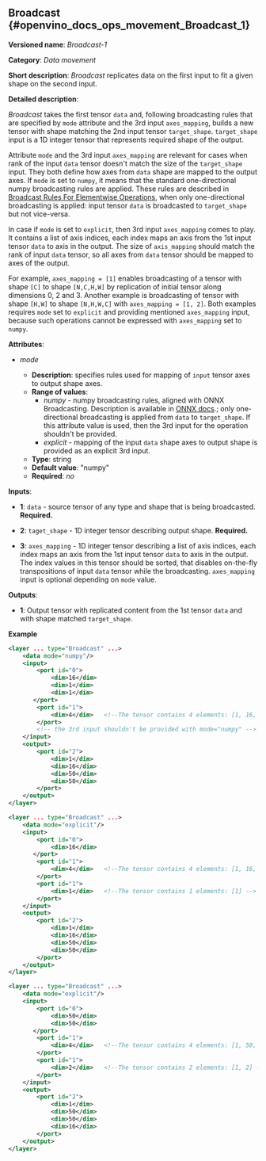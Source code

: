 ## Broadcast <a name="Broadcast"></a> {#openvino_docs_ops_movement_Broadcast_1}

**Versioned name**: *Broadcast-1*

**Category**: *Data movement*

**Short description**: *Broadcast* replicates data on the first input to fit a given shape on the second input.

**Detailed description**:

*Broadcast* takes the first tensor `data` and, following broadcasting rules that are specified by `mode` attribute and the 3rd input `axes_mapping`, builds a new tensor with shape matching the 2nd input tensor `target_shape`. `target_shape` input is a 1D integer tensor that represents required shape of the output.

Attribute `mode` and the 3rd input `axes_mapping` are relevant for cases when rank of the input `data` tensor doesn't match the size of the `target_shape` input. They both define how axes from `data` shape are mapped to the output axes. If `mode` is set to `numpy`, it means that the standard one-directional numpy broadcasting rules are applied. These rules are described in [Broadcast Rules For Elementwise Operations](../broadcast_rules.md), when only one-directional broadcasting is applied: input tensor `data` is broadcasted to `target_shape` but not vice-versa.

In case if `mode` is set to `explicit`, then 3rd input `axes_mapping` comes to play. It contains a list of axis indices, each index maps an axis from the 1st input tensor `data` to axis in the output. The size of `axis_mapping` should match the rank of input `data` tensor, so all axes from `data` tensor should be mapped to axes of the output.

For example, `axes_mapping = [1]` enables broadcasting of a tensor with shape `[C]` to shape `[N,C,H,W]` by replication of initial tensor along dimensions 0, 2 and 3. Another example is broadcasting of tensor with shape `[H,W]` to shape `[N,H,W,C]` with `axes_mapping = [1, 2]`. Both examples requires `mode` set to `explicit` and providing mentioned `axes_mapping` input, because such operations cannot be expressed with `axes_mapping` set to `numpy`.


**Attributes**:

* *mode*

  * **Description**: specifies rules used for mapping of `input` tensor axes to output shape axes.
  * **Range of values**:
    * *numpy* - numpy broadcasting rules, aligned with ONNX Broadcasting. Description is available in <a href="https://github.com/onnx/onnx/blob/master/docs/Broadcasting.md">ONNX docs</a>.; only one-directional broadcasting is applied from `data` to `target_shape`. If this attribute value is used, then the 3rd input for the operation shouldn't be provided.
    * *explicit* - mapping of the input `data` shape axes to output shape is provided as an explicit 3rd input.
  * **Type**: string
  * **Default value**: "numpy"
  * **Required**: *no*


**Inputs**:

*   **1**: `data` - source tensor of any type and shape that is being broadcasted. **Required.**

*   **2**: `taget_shape` - 1D integer tensor describing output shape. **Required.**

*   **3**: `axes_mapping` - 1D integer tensor describing a list of axis indices, each index maps an axis from the 1st input tensor `data` to axis in the output. The index values in this tensor should be sorted, that disables on-the-fly transpositions of input `data` tensor while the broadcasting. `axes_mapping` input is optional depending on `mode` value.

**Outputs**:

*   **1**: Output tensor with replicated content from the 1st tensor `data` and with shape matched `target_shape`.

**Example**

```xml
<layer ... type="Broadcast" ...>
    <data mode="numpy"/>
    <input>
        <port id="0">
            <dim>16</dim>
            <dim>1</dim>
            <dim>1</dim>
       </port>
        <port id="1">
            <dim>4</dim>   <!--The tensor contains 4 elements: [1, 16, 50, 50] -->
        </port>
        <!-- the 3rd input shouldn't be provided with mode="numpy" -->
    </input>
    <output>
        <port id="2">
            <dim>1</dim>
            <dim>16</dim>
            <dim>50</dim>
            <dim>50</dim>
        </port>
    </output>
</layer>

<layer ... type="Broadcast" ...>
    <data mode="explicit"/>
    <input>
        <port id="0">
            <dim>16</dim>
       </port>
        <port id="1">
            <dim>4</dim>   <!--The tensor contains 4 elements: [1, 16, 50, 50] -->
        </port>
        <port id="1">
            <dim>1</dim>   <!--The tensor contains 1 elements: [1] -->
        </port>
    </input>
    <output>
        <port id="2">
            <dim>1</dim>
            <dim>16</dim>
            <dim>50</dim>
            <dim>50</dim>
        </port>
    </output>
</layer>

<layer ... type="Broadcast" ...>
    <data mode="explicit"/>
    <input>
        <port id="0">
            <dim>50</dim>
            <dim>50</dim>
       </port>
        <port id="1">
            <dim>4</dim>   <!--The tensor contains 4 elements: [1, 50, 50, 16] -->
        </port>
        <port id="1">
            <dim>2</dim>   <!--The tensor contains 2 elements: [1, 2] -->
        </port>
    </input>
    <output>
        <port id="2">
            <dim>1</dim>
            <dim>50</dim>
            <dim>50</dim>
            <dim>16</dim>
        </port>
    </output>
</layer>
```
